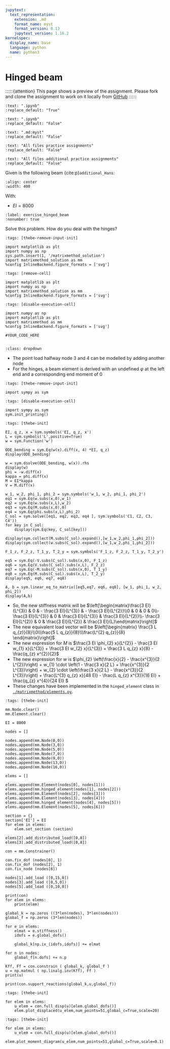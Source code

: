 ```yaml
---
jupytext:
  text_representation:
    extension: .md
    format_name: myst
    format_version: 0.13
    jupytext_version: 1.16.2
kernelspec:
  display_name: base
  language: python
  name: python3
---
```


# Hinged beam

::::::{attention}
This page shows a preview of the assignment. Please fork and clone the assignment to work on it locally from [GitHub](https://github.com/CIEM5000-2025/practice-assignments)
::::::

```{custom_download_link} ./hinged_beam_stripped.ipynb
:text: ".ipynb"
:replace_default: "True"
```

```{custom_download_link} ./hinged_beam_stripped_sol.ipynb
:text: ".ipynb"
:replace_default: "False"
```

```{custom_download_link} ./hinged_beam.md
:text: ".md:myst"
:replace_default: "False"
```

```{custom_download_link} https://github.com/CIEM5000-2025/practice-assignments
:text: "All files practice assignments"
:replace_default: "False"
```

```{custom_download_link} https://github.com/CIEM5000-2025/practice-assignments/tree/solution_additional_exercises
:text: "All files additional practice assignments"
:replace_default: "False"
```

Given is the following beam {cite:p}`additional_Hans`:

```{figure} https://raw.githubusercontent.com/ibcmrocha/public/main/hingedbeam.png
:align: center
:width: 400
```

With:
- $EI = 8000$


```{exercise-start} Hinged beam
:label: exercise_hinged_beam
:nonumber: true
```

Solve this problem. How do you deal with the hinges?

```{code-cell} ipython3
:tags: [thebe-remove-input-init]

import matplotlib as plt
import numpy as np
sys.path.insert(1, '/matrixmethod_solution')
import matrixmethod_solution as mm
%config InlineBackend.figure_formats = ['svg']
```

```{code-cell} ipython3
:tags: [remove-cell]

import matplotlib as plt
import numpy as np
import matrixmethod_solution as mm
%config InlineBackend.figure_formats = ['svg']
```

```{code-cell} ipython3
:tags: [disable-execution-cell]

import numpy as np
import matplotlib as plt
import matrixmethod as mm
%config InlineBackend.figure_formats = ['svg']
```

```{code-cell} ipython3
#YOUR_CODE_HERE
```

```{exercise-end}
```

```{solution-start} exercise_hinged_beam
:class: dropdown
```

- The point load halfway node 3 and 4 can be modelled by adding another node
- For the hinges, a beam element is derived with an undefined $\varphi$ at the left end and a corresponding end moment of $0$

```{code-cell} ipython3
:tags: [thebe-remove-input-init]

import sympy as sym
```

```{code-cell} ipython3
:tags: [disable-execution-cell]

import sympy as sym
sym.init_printing()
```

```{code-cell} ipython3
:tags: [thebe-init]

EI, q_z, x = sym.symbols('EI, q_z, x')
L = sym.symbols('L',positive=True)
w = sym.Function('w')

ODE_bending = sym.Eq(w(x).diff(x, 4) *EI, q_z)
display(ODE_bending)

w = sym.dsolve(ODE_bending, w(x)).rhs
display(w)
phi = -w.diff(x)
kappa = phi.diff(x)
M = EI*kappa
V = M.diff(x)

w_1, w_2, phi_1, phi_2 = sym.symbols('w_1, w_2, phi_1, phi_2')
eq1 = sym.Eq(w.subs(x,0),w_1)
eq2 = sym.Eq(w.subs(x,L),w_2)
eq3 = sym.Eq(M.subs(x,0),0)
eq4 = sym.Eq(phi.subs(x,L),phi_2)
C_sol = sym.solve([eq1, eq2, eq3, eq4 ], sym.symbols('C1, C2, C3, C4'))
for key in C_sol:
    display(sym.Eq(key, C_sol[key]))

display(sym.collect(M.subs(C_sol).expand(),[w_1,w_2,phi_1,phi_2]))
display(sym.collect(w.subs(C_sol).expand(),[w_1,w_2,phi_1,phi_2]))

F_1_z, F_2_z, T_1_y, T_2_y = sym.symbols('F_1_z, F_2_z, T_1_y, T_2_y')

eq5 = sym.Eq(-V.subs(C_sol).subs(x,0), F_1_z)
eq6 = sym.Eq(V.subs(C_sol).subs(x,L), F_2_z)
eq7 = sym.Eq(-M.subs(C_sol).subs(x,0), T_1_y)
eq8 = sym.Eq(M.subs(C_sol).subs(x,L), T_2_y)
display(eq5, eq6, eq7, eq8)

A, b = sym.linear_eq_to_matrix([eq5,eq7, eq6, eq8], [w_1, phi_1, w_2, phi_2])
display(A,b)
```

- So, the new stiffness matrix will be $\left[\begin{matrix}\frac{3 EI}{L^{3}} & 0 & - \frac{3 EI}{L^{3}} & - \frac{3 EI}{L^{2}}\\0 & 0 & 0 & 0\\- \frac{3 EI}{L^{3}} & 0 & \frac{3 EI}{L^{3}} & \frac{3 EI}{L^{2}}\\- \frac{3 EI}{L^{2}} & 0 & \frac{3 EI}{L^{2}} & \frac{3 EI}{L}\end{matrix}\right]$
- The new equivalent load vector will be $\left[\begin{matrix} \frac{3 L q_{z}}{8}\\0\\\frac{5 L q_{z}}{8}\\\frac{L^{2} q_{z}}{8} \end{matrix}\right]$
- The new expression for $M$ is $\frac{3 EI \phi_{2} x}{L^{2}} - \frac{3 EI w_{1} x}{L^{3}} + \frac{3 EI w_{2} x}{L^{3}} + \frac{3 L q_{z} x}{8} - \frac{q_{z} x^{2}}{2}$
- The new expression for $w$ is $\phi_{2} \left(\frac{x}{2} - \frac{x^{3}}{2 L^{2}}\right) + w_{1} \cdot \left(1 - \frac{3 x}{2 L} + \frac{x^{3}}{2 L^{3}}\right) + w_{2} \cdot \left(\frac{3 x}{2 L} - \frac{x^{3}}{2 L^{3}}\right) + \frac{L^{3} q_{z} x}{48 EI} - \frac{L q_{z} x^{3}}{16 EI} + \frac{q_{z} x^{4}}{24 EI}
$
- These changes have been implemented in the `hinged_element` class in [`./matrixmethod/elements.py`](exercise_hinged_beam_py).

```{code-cell} ipython3
:tags: [thebe-init]

mm.Node.clear()
mm.Element.clear()

EI = 8000

nodes = []

nodes.append(mm.Node(0,0))
nodes.append(mm.Node(3,0))
nodes.append(mm.Node(5,0))
nodes.append(mm.Node(7,0))
nodes.append(mm.Node(9,0))
nodes.append(mm.Node(13,0))
nodes.append(mm.Node(16,0))

elems = []

elems.append(mm.Element(nodes[0], nodes[1]))
elems.append(mm.hinged_element(nodes[1], nodes[2]))
elems.append(mm.Element(nodes[2], nodes[3]))
elems.append(mm.Element(nodes[3], nodes[4]))
elems.append(mm.hinged_element(nodes[4], nodes[5]))
elems.append(mm.Element(nodes[5], nodes[6]))

section = {}
section['EI'] = EI
for elem in elems:
    elem.set_section (section)

elems[2].add_distributed_load([0,8])
elems[3].add_distributed_load([0,8])

con = mm.Constrainer()

con.fix_dof (nodes[0], 1)
con.fix_dof (nodes[2], 1)
con.fix_node (nodes[6])

nodes[1].add_load ([0,15,0])
nodes[3].add_load ([0,5,0])
nodes[5].add_load ([0,10,0])

print(con)
for elem in elems:
    print(elem)

global_k = np.zeros ((3*len(nodes), 3*len(nodes)))
global_f = np.zeros (3*len(nodes))

for e in elems:
    elmat = e.stiffness()
    idofs = e.global_dofs()
    
    global_k[np.ix_(idofs,idofs)] += elmat

for n in nodes:
    global_f[n.dofs] += n.p

Kff, Ff = con.constrain ( global_k, global_f )
u = np.matmul ( np.linalg.inv(Kff), Ff )
print(u)

print(con.support_reactions(global_k,u,global_f))
```

```{code-cell} ipython3
:tags: [thebe-init]

for elem in elems:
    u_elem = con.full_disp(u)[elem.global_dofs()]
    elem.plot_displaced(u_elem,num_points=51,global_c=True,scale=20)
```

```{code-cell} ipython3
:tags: [thebe-init]

for elem in elems:
    u_elem = con.full_disp(u)[elem.global_dofs()]
    elem.plot_moment_diagram(u_elem,num_points=51,global_c=True,scale=0.1)
```

```{solution-end}
```
